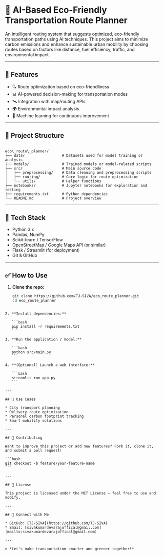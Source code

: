 # 🌱 AI-Based Eco-Friendly Transportation Route Planner

An intelligent routing system that suggests optimized, eco-friendly transportation paths using AI techniques. This project aims to minimize carbon emissions and enhance sustainable urban mobility by choosing routes based on factors like distance, fuel efficiency, traffic, and environmental impact.

---

## 🚀 Features

- 🔍 Route optimization based on eco-friendliness
- 📊 AI-powered decision-making for transportation modes
- 🛰️ Integration with map/routing APIs
- 🌍 Environmental impact analysis
- 🧠 Machine learning for continuous improvement

---

## 📁 Project Structure

```

eco\_route\_planner/
├── data/                 # Datasets used for model training or analysis
├── models/               # Trained models or model-related scripts
├── src/                  # Main source code
│   ├── preprocessing/    # Data cleaning and preprocessing scripts
│   ├── routing/          # Core logic for route optimization
│   └── utils/            # Helper functions
├── notebooks/            # Jupyter notebooks for exploration and testing
├── requirements.txt      # Python dependencies
└── README.md             # Project overview

````

---

## 🧠 Tech Stack

- Python 3.x
- Pandas, NumPy
- Scikit-learn / TensorFlow
- OpenStreetMap / Google Maps API (or similar)
- Flask / Streamlit (for deployment)
- Git & GitHub

---

## ✅ How to Use

1. **Clone the repo:**
   ```bash
   git clone https://github.com/TJ-SIVA/eco_route_planner.git
   cd eco_route_planner
````

2. **Install dependencies:**

   ```bash
   pip install -r requirements.txt
   ```

3. **Run the application / model:**

   ```bash
   python src/main.py
   ```

4. **(Optional) Launch a web interface:**

   ```bash
   streamlit run app.py
   ```

---

## 📌 Use Cases

* City transport planning
* Delivery route optimization
* Personal carbon footprint tracking
* Smart mobility solutions

---

## 🙌 Contributing

Want to improve this project or add new features? Fork it, clone it, and submit a pull request!

```bash
git checkout -b feature/your-feature-name
```

---

## 📄 License

This project is licensed under the MIT License — feel free to use and modify.

---

## 🤝 Connect with Me

* GitHub: [TJ-SIVA](https://github.com/TJ-SIVA)
* Email: [sivakumardevarajoffical@gmail.com](mailto:sivakumardevarajoffical@gmail.com)

---

> *Let's make transportation smarter and greener together!*